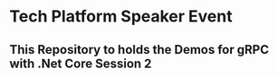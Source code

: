 # Tech Platform Speaker Event

## This Repository to holds the Demos for gRPC with .Net Core Session 2


